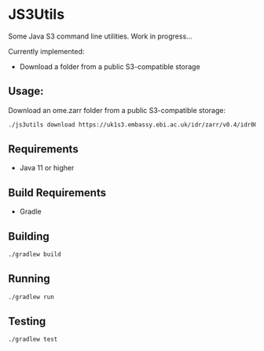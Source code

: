 # JS3Utils

Some Java S3 command line utilities. Work in progress...

Currently implemented:
- Download a folder from a public S3-compatible storage

## Usage:

Download an ome.zarr folder from a public S3-compatible storage:

```bash
./js3utils download https://uk1s3.embassy.ebi.ac.uk/idr/zarr/v0.4/idr0062A/6001240.zarr
```

## Requirements
- Java 11 or higher

## Build Requirements
- Gradle

## Building
```bash
./gradlew build
```

## Running
```bash
./gradlew run
```

## Testing
```bash
./gradlew test
```
